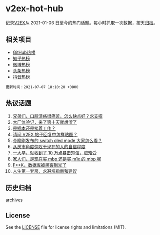 # v2ex-hot-hub

 记录[V2EX](https://www.v2ex.com/)从 2021-01-06 日至今的热门话题。每小时抓取一次数据，按天[归档](archives)。
 
 ## 相关项目

- [GitHub热榜](https://github.com/lonnyzhang423/github-hot-hub)
- [知乎热榜](https://github.com/lonnyzhang423/zhihu-hot-hub)
- [微博热榜](https://github.com/lonnyzhang423/weibo-hot-hub)
- [头条热榜](https://github.com/lonnyzhang423/toutiao-hot-hub)
- [抖音热榜](https://github.com/lonnyzhang423/douyin-hot-hub)


 `更新时间：2021-07-07 18:10:20 +0800`

## 热议话题

1. [兄弟们，口腔溃疡很痛苦，怎么快点好？求支招](https://www.v2ex.com/t/788021)
1. [大厂体验记，来了第十天就想溜了](https://www.v2ex.com/t/788005)
1. [是插本还是接着工作？](https://www.v2ex.com/t/788002)
1. [请问 V2EX 帖子回复中怎样贴图？](https://www.v2ex.com/t/788014)
1. [今晚刚发布的 switch oled mode 大家怎么看？](https://www.v2ex.com/t/787972)
1. [从房市角度惊叹于现在的人的自信程度](https://www.v2ex.com/t/788100)
1. [一大早，就收到了 10 万点暴击短信，贼难受](https://www.v2ex.com/t/788000)
1. [家人们，是现在买 mbp 还是买 m1x 的 mbp 呢](https://www.v2ex.com/t/787997)
1. [F**K，数据库被黑客删光了](https://www.v2ex.com/t/788046)
1. [人生第一套房，求避坑指南和建议](https://www.v2ex.com/t/787980)

## 历史归档

[archives](archives)

## License

See the [LICENSE](LICENSE) file for license rights and limitations (MIT).
